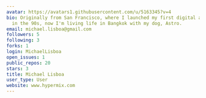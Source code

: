 ```yaml
---
avatar: https://avatars1.githubusercontent.com/u/5163345?v=4
bio: Originally from San Francisco, where I launched my first digital agency back
  in the 90s, now I'm living life in Bangkok with my dog, Astro.
email: michael.lisboa@gmail.com
followers: 5
following: 3
forks: 1
login: MichaelLisboa
open_issues: 1
public_repos: 20
stars: 3
title: Michael Lisboa
user_type: User
website: www.hypermix.com
---
```

